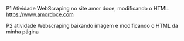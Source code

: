 P1 Atividade WebScraping no site amor doce, modificando o HTML. https://www.amordoce.com

P2 atividade Webscraping baixando imagem e modificando o HTML da minha página
